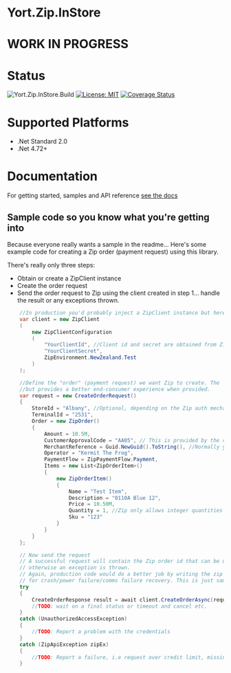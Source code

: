 # Yort.Zip.InStore

# WORK IN PROGRESS

# Status
![Yort.Zip.InStore.Build](https://github.com/Yortw/Yort.Zip.InStore/workflows/Yort.Zip.InStore.Build/badge.svg) [![License: MIT](https://img.shields.io/badge/License-MIT-blue.svg)](https://opensource.org/licenses/MIT) [![Coverage Status](https://coveralls.io/repos/github/Yortw/Yort.Zip.InStore/badge.svg?branch=master)](https://coveralls.io/github/Yortw/Yort.Zip.InStore?branch=master)

# Supported Platforms

* .Net Standard 2.0
* .Net 4.72+

# Documentation

For getting started, samples and API reference [see the docs](https://yortw.github.io/Yort.Zip.InStore/docs/index.html)

## Sample code so you know what you're getting into

Because everyone really wants a sample in the readme...
Here's some example code for creating a Zip order (payment request) using this library.

There's really only three steps:
* Obtain or create a ZipClient instance
* Create the order request
* Send the order request to Zip using the client created in step 1... handle the result or any exceptions thrown.

```c#
    //In production you'd probably inject a ZipClient instance but here's what creating one looks like
    var client = new ZipClient
    (
        new ZipClientConfiguration
        (
            "YourClientId", //Client id and secret are obtained from Zip by applying for access to their API.
            "YourClientSecret",
            ZipEnvironment.NewZealand.Test
        )
    );    

    //Define the "order" (payment request) we want Zip to create. The 'Items' collection is optional
    //but provides a better end-consumer experience when provided.
    var request = new CreateOrderRequest()
    {
        StoreId = "Albany", //Optional, depending on the Zip auth mechanism you registered for
        TerminalId = "2531",
        Order = new ZipOrder()
        {
            Amount = 10.5M,
            CustomerApprovalCode = "AA05", // This is provided by the customer from their app, as text or via scanning QR code
            MerchantReference = Guid.NewGuid().ToString(), //Normally you'd do a better job of storing this and using it for crash recovery, but this is only sample code
            Operator = "Kermit The Frog",
            PaymentFlow = ZipPaymentFlow.Payment,
            Items = new List<ZipOrderItem>()
            {
                new ZipOrderItem()
                {
                    Name = "Test Item",
                    Description = "0110A Blue 12",
                    Price = 10.50M,
                    Quantity = 1, //Zip only allows integer quantities :()
                    Sku = "123"
                }
            }
        }
    };    

    // Now send the request
    // A successful request will contain the Zip order id that can be used to poll for the payment status,
    // otherwise an exception is thrown.
    // Again, production code would do a better job by writing the zip order id to storage so it can be used
    // for crash/power failure/comms failure recovery. This is just sample code.
    try
    {
	    CreateOrderResponse result = await client.CreateOrderAsync(request);
        //TODO: wait on a final status or timeout and cancel etc.
    }
    catch (UnauthorizedAccessException)
    {
        //TODO: Report a problem with the credentials
    }
    catch (ZipApiException zipEx)
    {
        //TODO: Report a failure, i.e request over credit limit, missing required value etc.
    }
```
    
